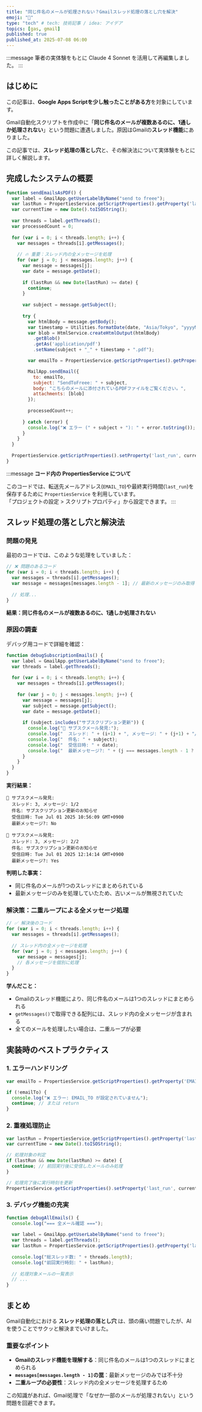 ```yaml
---
title: "同じ件名のメールが処理されない？Gmailスレッド処理の落とし穴を解決"
emoji: "🧵"
type: "tech" # tech: 技術記事 / idea: アイデア
topics: [gas, gmail]
published: true
published_at: 2025-07-08 06:00
---
```


:::message
筆者の実体験をもとに Claude 4 Sonnet を活用して再編集しました。
:::

## はじめに

この記事は、**Google Apps Scriptを少し触ったことがある方**を対象にしています。

Gmail自動化スクリプトを作成中に「**同じ件名のメールが複数あるのに、1通しか処理されない**」という問題に遭遇しました。原因はGmailの**スレッド機能**にありました。

この記事では、**スレッド処理の落とし穴**と、その解決法について実体験をもとに詳しく解説します。

## 完成したシステムの概要

```javascript
function sendEmailsAsPDF() {
  var label = GmailApp.getUserLabelByName("send to freee");
  var lastRun = PropertiesService.getScriptProperties().getProperty('last_run');
  var currentTime = new Date().toISOString();
  
  var threads = label.getThreads();
  var processedCount = 0;
  
  for (var i = 0; i < threads.length; i++) {
    var messages = threads[i].getMessages();
    
    // 🔥 重要：スレッド内の全メッセージを処理
    for (var j = 0; j < messages.length; j++) {
      var message = messages[j];
      var date = message.getDate();
      
      if (lastRun && new Date(lastRun) >= date) {
        continue;
      }
      
      var subject = message.getSubject();
      
      try {
        var htmlBody = message.getBody();
        var timestamp = Utilities.formatDate(date, "Asia/Tokyo", "yyyyMMdd_HHmmss");
        var blob = HtmlService.createHtmlOutput(htmlBody)
          .getBlob()
          .getAs('application/pdf')
          .setName(subject + "_" + timestamp + ".pdf");

        var emailTo = PropertiesService.getScriptProperties().getProperty('EMAIL_TO');

        MailApp.sendEmail({
          to: emailTo,
          subject: "SendToFreee: " + subject,
          body: "こちらのメールに添付されているPDFファイルをご覧ください。",
          attachments: [blob]
        });
        
        processedCount++;
        
      } catch (error) {
        console.log("❌ エラー (" + subject + "): " + error.toString());
      }
    }
  }
  
  PropertiesService.getScriptProperties().setProperty('last_run', currentTime);
}
```

:::message
**コード内の PropertiesService について**

このコードでは、転送先メールアドレス(`EMAIL_TO`)や最終実行時間(`last_run`)を保存するために `PropertiesService` を利用しています。  
「プロジェクトの設定 > スクリプトプロパティ」から設定できます。
:::

## スレッド処理の落とし穴と解決法

### 問題の発見

最初のコードでは、このような処理をしていました：

```javascript
// ❌ 問題のあるコード
for (var i = 0; i < threads.length; i++) {
  var messages = threads[i].getMessages();
  var message = messages[messages.length - 1]; // 最新のメッセージのみ取得
  
  // 処理...
}
```

**結果：同じ件名のメールが複数あるのに、1通しか処理されない**

### 原因の調査

デバッグ用コードで詳細を確認：

```javascript
function debugSubscriptionEmails() {
  var label = GmailApp.getUserLabelByName("send to freee");
  var threads = label.getThreads();
  
  for (var i = 0; i < threads.length; i++) {
    var messages = threads[i].getMessages();
    
    for (var j = 0; j < messages.length; j++) {
      var message = messages[j];
      var subject = message.getSubject();
      var date = message.getDate();
      
      if (subject.includes("サブスクリプション更新")) {
        console.log("📨 サブスクメール発見:");
        console.log("  スレッド: " + (i+1) + ", メッセージ: " + (j+1) + "/" + messages.length);
        console.log("  件名: " + subject);
        console.log("  受信日時: " + date);
        console.log("  最新メッセージ?: " + (j === messages.length - 1 ? "Yes" : "No"));
      }
    }
  }
}
```

**実行結果：**
```
📨 サブスクメール発見:
  スレッド: 3, メッセージ: 1/2
  件名: サブスクリプション更新のお知らせ
  受信日時: Tue Jul 01 2025 10:56:09 GMT+0900
  最新メッセージ?: No

📨 サブスクメール発見:
  スレッド: 3, メッセージ: 2/2
  件名: サブスクリプション更新のお知らせ
  受信日時: Tue Jul 01 2025 12:14:14 GMT+0900
  最新メッセージ?: Yes
```

**判明した事実：**
- 同じ件名のメールが1つのスレッドにまとめられている
- 最新メッセージのみを処理していたため、古いメールが無視されていた

### 解決策：二重ループによる全メッセージ処理

```javascript
// ✅ 解決後のコード
for (var i = 0; i < threads.length; i++) {
  var messages = threads[i].getMessages();
  
  // スレッド内の全メッセージを処理
  for (var j = 0; j < messages.length; j++) {
    var message = messages[j];
    // 各メッセージを個別に処理
  }
}
```

**学んだこと：**
- Gmailのスレッド機能により、同じ件名のメールは1つのスレッドにまとめられる
- `getMessages()`で取得できる配列には、スレッド内の全メッセージが含まれる
- 全てのメールを処理したい場合は、二重ループが必要

## 実装時のベストプラクティス

### 1. エラーハンドリング

```javascript
var emailTo = PropertiesService.getScriptProperties().getProperty('EMAIL_TO');

if (!emailTo) {
  console.log("❌ エラー: EMAIL_TO が設定されていません");
  continue; // または return
}
```

### 2. 重複処理防止

```javascript
var lastRun = PropertiesService.getScriptProperties().getProperty('last_run');
var currentTime = new Date().toISOString();

// 処理対象の判定
if (lastRun && new Date(lastRun) >= date) {
  continue; // 前回実行後に受信したメールのみ処理
}

// 処理完了後に実行時刻を更新
PropertiesService.getScriptProperties().setProperty('last_run', currentTime);
```

### 3. デバッグ機能の充実

```javascript
function debugAllEmails() {
  console.log("=== 全メール確認 ===");
  
  var label = GmailApp.getUserLabelByName("send to freee");
  var threads = label.getThreads();
  var lastRun = PropertiesService.getScriptProperties().getProperty('last_run');
  
  console.log("総スレッド数: " + threads.length);
  console.log("前回実行時刻: " + lastRun);
  
  // 処理対象メールの一覧表示
  // ...
}
```

## まとめ

Gmail自動化における **スレッド処理の落とし穴** は、頭の痛い問題でしたが、AI を使うことでサクッと解決までいけました。

### 重要なポイント
- **Gmailのスレッド機能を理解する**：同じ件名のメールは1つのスレッドにまとめられる
- **`messages[messages.length - 1]`の罠**：最新メッセージのみでは不十分
- **二重ループの必要性**：スレッド内の全メッセージを処理するため

この知識があれば、Gmail処理で「なぜか一部のメールが処理されない」という問題を回避できます。

